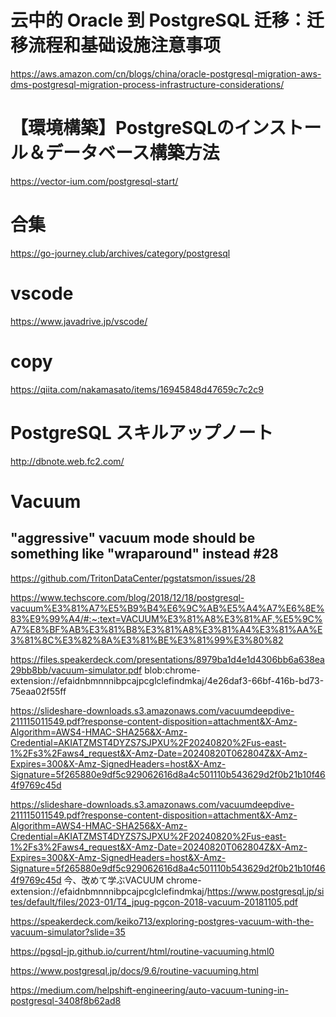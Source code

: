 # 云中的 Oracle 到 PostgreSQL 迁移：迁移流程和基础设施注意事项
https://aws.amazon.com/cn/blogs/china/oracle-postgresql-migration-aws-dms-postgresql-migration-process-infrastructure-considerations/
# 【環境構築】PostgreSQLのインストール＆データベース構築方法
https://vector-ium.com/postgresql-start/
# 合集
https://go-journey.club/archives/category/postgresql
# vscode
https://www.javadrive.jp/vscode/
# copy

https://qiita.com/nakamasato/items/16945848d47659c7c2c9

# PostgreSQL スキルアップノート
http://dbnote.web.fc2.com/

# Vacuum
## "aggressive" vacuum mode should be something like "wraparound" instead #28
https://github.com/TritonDataCenter/pgstatsmon/issues/28

https://www.techscore.com/blog/2018/12/18/postgresql-vacuum%E3%81%A7%E5%B9%B4%E6%9C%AB%E5%A4%A7%E6%8E%83%E9%99%A4/#:~:text=VACUUM%E3%81%A8%E3%81%AF,%E5%9C%A7%E8%BF%AB%E3%81%B8%E3%81%A8%E3%81%A4%E3%81%AA%E3%81%8C%E3%82%8A%E3%81%BE%E3%81%99%E3%80%82

https://files.speakerdeck.com/presentations/8979ba1d4e1d4306bb6a638ea29bb8bb/vacuum-simulator.pdf
blob:chrome-extension://efaidnbmnnnibpcajpcglclefindmkaj/4e26daf3-66bf-416b-bd73-75eaa02f55ff

https://slideshare-downloads.s3.amazonaws.com/vacuumdeepdive-211115011549.pdf?response-content-disposition=attachment&X-Amz-Algorithm=AWS4-HMAC-SHA256&X-Amz-Credential=AKIATZMST4DYZS7SJPXU%2F20240820%2Fus-east-1%2Fs3%2Faws4_request&X-Amz-Date=20240820T062804Z&X-Amz-Expires=300&X-Amz-SignedHeaders=host&X-Amz-Signature=5f265880e9df5c929062616d8a4c501110b543629d2f0b21b10f464f9769c45d

https://slideshare-downloads.s3.amazonaws.com/vacuumdeepdive-211115011549.pdf?response-content-disposition=attachment&X-Amz-Algorithm=AWS4-HMAC-SHA256&X-Amz-Credential=AKIATZMST4DYZS7SJPXU%2F20240820%2Fus-east-1%2Fs3%2Faws4_request&X-Amz-Date=20240820T062804Z&X-Amz-Expires=300&X-Amz-SignedHeaders=host&X-Amz-Signature=5f265880e9df5c929062616d8a4c501110b543629d2f0b21b10f464f9769c45d
今、改めて学ぶVACUUM
chrome-extension://efaidnbmnnnibpcajpcglclefindmkaj/https://www.postgresql.jp/sites/default/files/2023-01/T4_jpug-pgcon-2018-vacuum-20181105.pdf

https://speakerdeck.com/keiko713/exploring-postgres-vacuum-with-the-vacuum-simulator?slide=35

https://pgsql-jp.github.io/current/html/routine-vacuuming.html0

https://www.postgresql.jp/docs/9.6/routine-vacuuming.html

https://medium.com/helpshift-engineering/auto-vacuum-tuning-in-postgresql-3408f8b62ad8